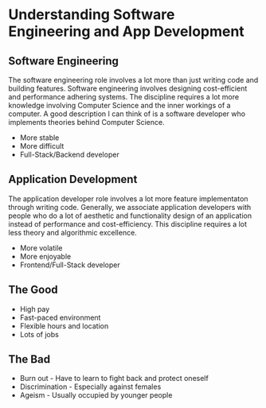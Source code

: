 # Understanding Software Engineering and App Development

## Software Engineering

The software engineering role involves a lot more than just writing code and building features. Software engineering involves designing cost-efficient and performance adhering systems. The discipline requires a lot more knowledge involving Computer Science and the inner workings of a computer. A good description I can think of is a software developer who implements theories behind Computer Science.

- More stable
- More difficult
- Full-Stack/Backend developer

## Application Development

The application developer role involves a lot more feature implementaton through writing code. Generally, we associate application developers with people who do a lot of aesthetic and functionality design of an application instead of performance and cost-efficiency. This discipline requires a lot less theory and algorithmic excellence.

- More volatile
- More enjoyable
- Frontend/Full-Stack developer

## The Good
- High pay
- Fast-paced environment
- Flexible hours and location
- Lots of jobs

## The Bad
- Burn out - Have to learn to fight back and protect oneself
- Discrimination - Especially against females
- Ageism - Usually occupied by younger people
